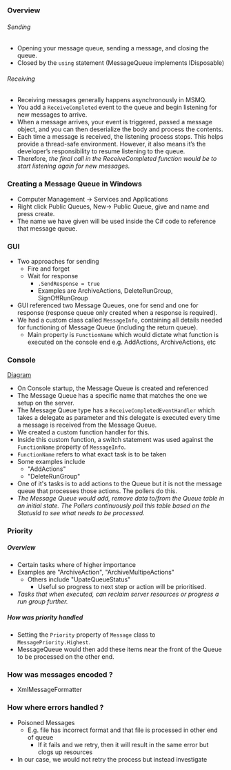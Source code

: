 ### Overview
###### Sending
- Opening your message queue, sending a message, and closing the queue.
- Closed by the `using` statement (MessageQueue implements IDisposable)
###### Receiving
- Receiving messages generally happens asynchronously in MSMQ. 
- You add a `ReceiveCompleted` event to the queue and begin listening for new messages to arrive. 
- When a message arrives, your event is triggered, passed a message object, and you can then deserialize the body and process the contents. 
- Each time a message is received, the listening process stops. This helps provide a thread-safe environment. However, it also means it’s the developer’s responsibility to resume listening to the queue.
- Therefore, *the final call in the ReceiveCompleted function would be to start listening again for new messages.*

### Creating a Message Queue in Windows
- Computer Management -> Services and Applications
- Right click Public Queues, New-> Public Queue, give and name and press create.
- The name we have given will be used inside the C# code to reference that message queue.

### GUI
- Two approaches for sending
	- Fire and forget
	- Wait for response
		- `.SendResponse = true`
		- Examples are ArchiveActions, DeleteRunGroup, SignOffRunGroup
- GUI referenced two Message Queues, one for send and one for response (response queue only created when a response is required).
- We had a custom class called `MessageInfo`, containing all details needed for functioning of Message Queue (including the return queue).
	- Main property is `FunctionName` which would dictate what function is executed on the console end e.g. AddActions, ArchiveActions, etc

### Console
[Diagram](https://drive.google.com/file/d/17RExxkPQSQe4A39z_NLcoe3fAULw1O70/view?usp=sharing)
- On Console startup, the Message Queue is created and referenced
- The Message Queue has a specific name that matches the one we setup on the server.
- The Message Queue type has a `ReceiveCompletedEventHandler` which takes a delegate as parameter and this delegate is executed every time a message is received from the Message Queue.
- We created a custom function handler for this.
- Inside this custom function, a switch statement was used against the `FunctionName` property of `MessageInfo`. 
- `FunctionName` refers to what exact task is to be taken
- Some examples include
	- "AddActions"
	- "DeleteRunGroup"
- One of it's tasks is to add actions to the Queue but it is not the message queue that processes those actions. The pollers do this.
- *The Message Queue would add, remove data to/from the Queue table in an initial state. The Pollers continuously poll this table based on the StatusId to see what needs to be processed.*

### Priority
##### Overview
- Certain tasks where of higher importance
- Examples are "ArchiveAction", "ArchiveMultipeActions"
	- Others include "UpateQueueStatus"
		- Useful so progress to next step or action will be prioritised.
- *Tasks that when executed, can reclaim server resources or progress a run group further.*
##### How was priority handled
- Setting the `Priority` property of `Message` class to `MessagePriority.Highest`.
- MessageQueue would then add these items near the front of the Queue to be processed on the other end.

### How was messages encoded ?
- XmlMessageFormatter

### How where errors handled ?
- Poisoned Messages
	- E.g. file has incorrect format and that file is processed in other end of queue
		- If it fails and we retry, then it will result in the same error but clogs up resources
- In our case, we would not retry the process but instead investigate